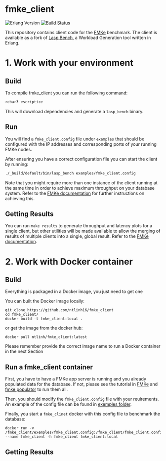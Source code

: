 # fmke_client
![Erlang Version](https://img.shields.io/badge/Erlang%2FOTP-21-brightgreen.svg)
[![Build Status](https://travis-ci.org/goncalotomas/fmke_client.svg?branch=master)](https://travis-ci.org/goncalotomas/fmke_client)

This repository contains client code for the [FMKe][fmke] benchmark. The client is available as a fork of
[Lasp Bench][lasp_bench], a Workload Generation tool written in Erlang.

# 1. Work with your environment

## Build
To compile fmke_client you can run the following command:

```sh
rebar3 escriptize
```

This will download dependencies and generate a `lasp_bench` binary.

## Run
You will find a `fmke_client.config` file under `examples` that should be configured with the IP addresses and
corresponding ports of your running FMKe nodes.

After ensuring you have a correct configuration file you can start the client by running:

```sh
./_build/default/bin/lasp_bench examples/fmke_client.config
```

Note that you might require more than one instance of the client running at the same time in order to achieve maximum
throughput on your database system. Refer to the [FMKe documentation][fmke_docs] for further instructions on achieving
this.

## Getting Results
You can run `make results` to generate throughput and latency plots for a single client, but other utilities will be
made available to allow the merging of results of multiple clients into a single, global result. Refer to the
[FMKe documentation][fmke_docs].

# 2. Work with Docker container

## Build
Everything is packaged in a Docker image, you just need to get one

You can built the Docker image locally:
```
git clone https://github.com/ntlinh16/fmke_client
cd fmke_client/
docker build -t fmke_client:local .
```
or get the image from the docker hub:
```
docker pull ntlinh/fmke_client:latest
```
Please remember provide the correct image name to run a Docker container in the next Section

## Run a fmke_client container

First, you have to have a FMKe app server is running and you already populated data for the database. If not, please see the tutorial in [FMKe][fmke] and [fmke populator][fmke_pop] to run them all.

Then, you should modify the `fmke_client.config` file with your reuirements. An example of the config file can be found in [exemples folder](https://github.com/ntlinh16/fmke_client/blob/master/examples/).

Finally, you start a `fmke_clinet` docker with this config file to benchmark the database:

```
docker run -v  /fmke_client/exemples/fmke_client.config:/fmke_client/fmke_client.config --name fmke_client -h fmke_client fmke_client:local
```
## Getting Results


[fmke]: https://github.com/ntlinh16/FMKe
[fmke_pop]: https://github.com/ntlinh16/fmke_populator
[lasp_bench]: https://github.com/lasp-lang/lasp_bench
[fmke_docs]: https://github.com/goncalotomas/FMKe/wiki
